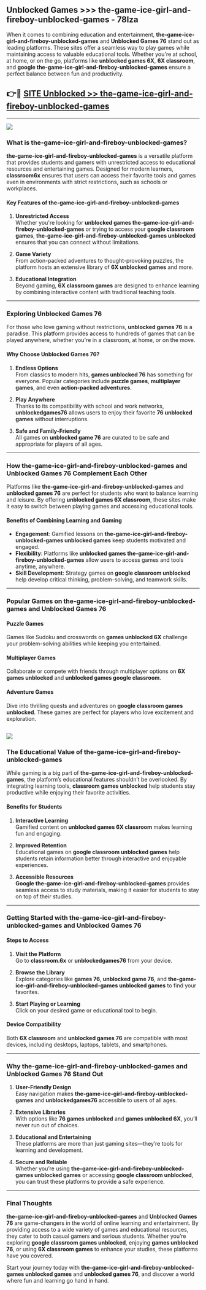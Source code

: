 ## Unblocked Games >>> the-game-ice-girl-and-fireboy-unblocked-games - 78lza 

When it comes to combining education and entertainment, **the-game-ice-girl-and-fireboy-unblocked-games** and **Unblocked Games 76** stand out as leading platforms. These sites offer a seamless way to play games while maintaining access to valuable educational tools. Whether you're at school, at home, or on the go, platforms like **unblocked games 6X**, **6X classroom**, and **google the-game-ice-girl-and-fireboy-unblocked-games** ensure a perfect balance between fun and productivity.
## 👉🔴 [SITE Unblocked >> the-game-ice-girl-and-fireboy-unblocked-games](http://premium.freeplayer.one?title=the-game-ice-girl-and-fireboy-unblocked-games&ref=22JU)
---
<a href="http://premium.freeplayer.one?title=the-game-ice-girl-and-fireboy-unblocked-games&ref=22JU/"><img src="https://github.com/user-attachments/assets/438f12ca-57a4-47a3-8ead-c64da593a1e5"/></a>
### What is the-game-ice-girl-and-fireboy-unblocked-games?  

**the-game-ice-girl-and-fireboy-unblocked-games** is a versatile platform that provides students and gamers with unrestricted access to educational resources and entertaining games. Designed for modern learners, **classroom6x** ensures that users can access their favorite tools and games even in environments with strict restrictions, such as schools or workplaces.  

#### Key Features of the-game-ice-girl-and-fireboy-unblocked-games  

1. **Unrestricted Access**  
   Whether you're looking for **unblocked games the-game-ice-girl-and-fireboy-unblocked-games** or trying to access your **google classroom games**, **the-game-ice-girl-and-fireboy-unblocked-games unblocked** ensures that you can connect without limitations.  

2. **Game Variety**  
   From action-packed adventures to thought-provoking puzzles, the platform hosts an extensive library of **6X unblocked games** and more.  

3. **Educational Integration**  
   Beyond gaming, **6X classroom games** are designed to enhance learning by combining interactive content with traditional teaching tools.  



---

### Exploring Unblocked Games 76  

For those who love gaming without restrictions, **unblocked games 76** is a paradise. This platform provides access to hundreds of games that can be played anywhere, whether you're in a classroom, at home, or on the move.  

#### Why Choose Unblocked Games 76?  

1. **Endless Options**  
   From classics to modern hits, **games unblocked 76** has something for everyone. Popular categories include **puzzle games**, **multiplayer games**, and even **action-packed adventures**.  

2. **Play Anywhere**  
   Thanks to its compatibility with school and work networks, **unblockedgames76** allows users to enjoy their favorite **76 unblocked games** without interruptions.  

3. **Safe and Family-Friendly**  
   All games on **unblocked game 76** are curated to be safe and appropriate for players of all ages.  

---

### How the-game-ice-girl-and-fireboy-unblocked-games and Unblocked Games 76 Complement Each Other  

Platforms like **the-game-ice-girl-and-fireboy-unblocked-games** and **unblocked games 76** are perfect for students who want to balance learning and leisure. By offering **unblocked games 6X classroom**, these sites make it easy to switch between playing games and accessing educational tools.  

#### Benefits of Combining Learning and Gaming  

- **Engagement**: Gamified lessons on **the-game-ice-girl-and-fireboy-unblocked-games unblocked games** keep students motivated and engaged.  
- **Flexibility**: Platforms like **unblocked games the-game-ice-girl-and-fireboy-unblocked-games** allow users to access games and tools anytime, anywhere.  
- **Skill Development**: Strategy games on **google classroom unblocked** help develop critical thinking, problem-solving, and teamwork skills.  

---

### Popular Games on the-game-ice-girl-and-fireboy-unblocked-games and Unblocked Games 76  

#### Puzzle Games  

Games like Sudoku and crosswords on **games unblocked 6X** challenge your problem-solving abilities while keeping you entertained.  

#### Multiplayer Games  

Collaborate or compete with friends through multiplayer options on **6X games unblocked** and **unblocked games google classroom**.  

#### Adventure Games  

Dive into thrilling quests and adventures on **google classroom games unblocked**. These games are perfect for players who love excitement and exploration.  

<a href="http://download.freeplayer.one?title=the-game-ice-girl-and-fireboy-unblocked-games&ref=23D/"><img src="https://github.com/user-attachments/assets/fe0c3e91-c8e1-489c-acf0-e2f614c12fb8"/></a>
---

### The Educational Value of the-game-ice-girl-and-fireboy-unblocked-games  

While gaming is a big part of **the-game-ice-girl-and-fireboy-unblocked-games**, the platform’s educational features shouldn’t be overlooked. By integrating learning tools, **classroom games unblocked** help students stay productive while enjoying their favorite activities.  

#### Benefits for Students  

1. **Interactive Learning**  
   Gamified content on **unblocked games 6X classroom** makes learning fun and engaging.  

2. **Improved Retention**  
   Educational games on **google classroom unblocked games** help students retain information better through interactive and enjoyable experiences.  

3. **Accessible Resources**  
   **Google the-game-ice-girl-and-fireboy-unblocked-games** provides seamless access to study materials, making it easier for students to stay on top of their studies.  

---

### Getting Started with the-game-ice-girl-and-fireboy-unblocked-games and Unblocked Games 76  

#### Steps to Access  

1. **Visit the Platform**  
   Go to **classroom.6x** or **unblockedgames76** from your device.  

2. **Browse the Library**  
   Explore categories like **games 76**, **unblocked game 76**, and **the-game-ice-girl-and-fireboy-unblocked-games unblocked games** to find your favorites.  

3. **Start Playing or Learning**  
   Click on your desired game or educational tool to begin.  

#### Device Compatibility  

Both **6X classroom** and **unblocked games 76** are compatible with most devices, including desktops, laptops, tablets, and smartphones.  

---

### Why the-game-ice-girl-and-fireboy-unblocked-games and Unblocked Games 76 Stand Out  

1. **User-Friendly Design**  
   Easy navigation makes **the-game-ice-girl-and-fireboy-unblocked-games** and **unblockedgames76** accessible to users of all ages.  

2. **Extensive Libraries**  
   With options like **76 games unblocked** and **games unblocked 6X**, you’ll never run out of choices.  

3. **Educational and Entertaining**  
   These platforms are more than just gaming sites—they’re tools for learning and development.  

4. **Secure and Reliable**  
   Whether you’re using **the-game-ice-girl-and-fireboy-unblocked-games unblocked games** or accessing **google classroom unblocked**, you can trust these platforms to provide a safe experience.  

---

### Final Thoughts  

**the-game-ice-girl-and-fireboy-unblocked-games** and **Unblocked Games 76** are game-changers in the world of online learning and entertainment. By providing access to a wide variety of games and educational resources, they cater to both casual gamers and serious students. Whether you’re exploring **google classroom games unblocked**, enjoying **games unblocked 76**, or using **6X classroom games** to enhance your studies, these platforms have you covered.  

Start your journey today with **the-game-ice-girl-and-fireboy-unblocked-games unblocked games** and **unblocked games 76**, and discover a world where fun and learning go hand in hand.  